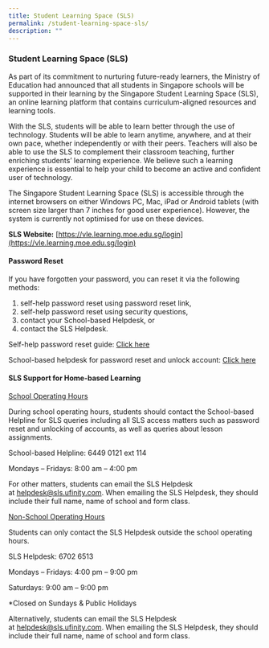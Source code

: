 ```yaml
---
title: Student Learning Space (SLS)
permalink: /student-learning-space-sls/
description: ""
---
```

### Student Learning Space (SLS)

As part of its commitment to nurturing future-ready learners, the Ministry of Education had announced that all students in Singapore schools will be supported in their learning by the Singapore Student Learning Space (SLS), an online learning platform that contains curriculum-aligned resources and learning tools.

With the SLS, students will be able to learn better through the use of technology. Students will be able to learn anytime, anywhere, and at their own pace, whether independently or with their peers. Teachers will also be able to use the SLS to complement their classroom teaching, further enriching students’ learning experience. We believe such a learning experience is essential to help your child to become an active and confident user of technology.

The Singapore Student Learning Space (SLS) is accessible through the internet browsers on either Windows PC, Mac, iPad or Android tablets (with screen size larger than 7 inches for good user experience). However, the system is currently not optimised for use on these devices.

**SLS Website:**&nbsp;[https://vle.learning.moe.edu.sg/login](https://vle.learning.moe.edu.sg/login)


#### Password Reset

If you have forgotten your password, you can reset it via the following methods:

1.  self-help password reset using password reset link,
2.  self-help password reset using security questions,
3.  contact your School-based Helpdesk, or
4.  contact the SLS Helpdesk.

Self-help password reset guide:&nbsp;[Click here](/files/Self-help-password-reset-guide.pdf)

School-based helpdesk for password reset and unlock account:&nbsp;[Click here](https://go.gov.sg/ynpwdreset)

#### SLS Support for Home-based Learning

<u>School Operating Hours</u>

During school operating hours, students should contact the School-based Helpline for SLS queries including all SLS access matters such as password reset and unlocking of accounts, as well as queries about lesson assignments.

School-based Helpline: 6449 0121 ext 114

Mondays – Fridays: 8:00 am – 4:00 pm

For other matters, students can email the SLS Helpdesk at&nbsp;[helpdesk@sls.ufinity.com](mailto:helpdesk@sls.ufinity.com). When emailing the SLS Helpdesk, they should include their full name, name of school and form class.

<u>Non-School Operating Hours</u>

Students can only contact the SLS Helpdesk outside the school operating hours.

SLS Helpdesk: 6702 6513

Mondays – Fridays: 4:00 pm – 9:00 pm

Saturdays: 9:00 am – 9:00 pm

\*Closed on Sundays &amp; Public Holidays

Alternatively, students can email the SLS Helpdesk at&nbsp;[helpdesk@sls.ufinity.com](mailto:helpdesk@sls.ufinity.com). When emailing the SLS Helpdesk, they should include their full name, name of school and form class.